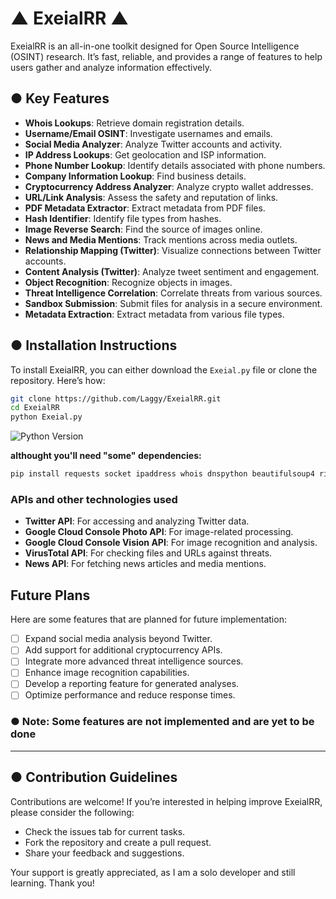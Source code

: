 # ▲ ExeialRR ▲

ExeialRR is an all-in-one toolkit designed for Open Source Intelligence (OSINT) research. It’s fast, reliable, and provides a range of features to help users gather and analyze information effectively.

## ● Key Features
- **Whois Lookups**: Retrieve domain registration details.
- **Username/Email OSINT**: Investigate usernames and emails.
- **Social Media Analyzer**: Analyze Twitter accounts and activity.
- **IP Address Lookups**: Get geolocation and ISP information.
- **Phone Number Lookup**: Identify details associated with phone numbers.
- **Company Information Lookup**: Find business details.
- **Cryptocurrency Address Analyzer**: Analyze crypto wallet addresses.
- **URL/Link Analysis**: Assess the safety and reputation of links.
- **PDF Metadata Extractor**: Extract metadata from PDF files.
- **Hash Identifier**: Identify file types from hashes.
- **Image Reverse Search**: Find the source of images online.
- **News and Media Mentions**: Track mentions across media outlets.
- **Relationship Mapping (Twitter)**: Visualize connections between Twitter accounts.
- **Content Analysis (Twitter)**: Analyze tweet sentiment and engagement.
- **Object Recognition**: Recognize objects in images.
- **Threat Intelligence Correlation**: Correlate threats from various sources.
- **Sandbox Submission**: Submit files for analysis in a secure environment.
- **Metadata Extraction**: Extract metadata from various file types.


## ● Installation Instructions
To install ExeialRR, you can either download the `Exeial.py` file or clone the repository. Here’s how:

```bash
git clone https://github.com/Laggy/ExeialRR.git
cd ExeialRR
python Exeial.py
```
![Python Version](https://img.shields.io/badge/python-3.8%2B-blue)


**althought you'll need "some" dependencies:**
```bash
pip install requests socket ipaddress whois dnspython beautifulsoup4 rich tweepy hashlib PyPDF2 pyOpenSSL cryptocompare yfinance nltk geopy networkx matplotlib python-magic Pillow pdfminer.six python-docx opencv-python Jinja2 pdfkit mutagen
```

### APIs and other technologies used

-  **Twitter API**: For accessing and analyzing Twitter data.
-  **Google Cloud Console Photo API**: For image-related processing.
-  **Google Cloud Console Vision API**: For image recognition and analysis.
-  **VirusTotal API**: For checking files and URLs against threats.
-  **News API**: For fetching news articles and media mentions.

## Future Plans
Here are some features that are planned for future implementation:

- [ ] Expand social media analysis beyond Twitter.
- [ ] Add support for additional cryptocurrency APIs.
- [ ] Integrate more advanced threat intelligence sources.
- [ ] Enhance image recognition capabilities.
- [ ] Develop a reporting feature for generated analyses.
- [ ] Optimize performance and reduce response times.

### ● Note: Some features are not implemented and are yet to be done
--------------------------------------------------------------------------------------
## ● Contribution Guidelines
Contributions are welcome! If you’re interested in helping improve ExeialRR, please consider the following:
- Check the issues tab for current tasks.
- Fork the repository and create a pull request.
- Share your feedback and suggestions.

Your support is greatly appreciated, as I am a solo developer and still learning. Thank you!



